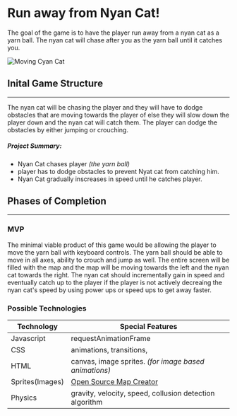 # Run away from Nyan Cat!
The goal of the game is to have the player run away from a nyan cat as a yarn ball. The nyan cat will chase after you as the yarn ball until it catches you.

![Moving Cyan Cat](https://lh5.ggpht.com/nct7SKXWQ3vQYQki0hQEGidMPxk_-8JqkhPnSWEjuv8bF3pd2Qj3RuAa-5IXa_hCdQ=w170)

## Inital Game Structure
---
The nyan cat will be chasing the player and they will have to dodge obstacles that are moving towards the player of else they will slow down the player down and the nyan cat will catch them. The player can dodge the obstacles by either jumping or crouching.

##### Project Summary:
- Nyan Cat chases player *(the yarn ball)*
- player has to dodge obstacles to prevent Nyat cat from catching him.
- Nyan Cat gradually inscreases in speed until he catches player.


## Phases of Completion
---
### MVP
The minimal viable product of this game would be allowing the player to move the yarn ball with keyboard controls. The yarn ball should be able to move in all axes, ability to crouch and jump as well. The entire screen will be filled with the map and the map will be moving towards the left and the nyan cat towards the right. The nyan cat should incrementally gain in speed and eventually catch up to the player if the player is not actively decreaing the nyan cat's speed by using power ups or speed ups to get away faster.

### Possible Technologies 
Technology | Special Features
 --- | --- 
Javascript | requestAnimationFrame
CSS | animations, transitions, 
HTML |canvas, image sprites. *(for image based animations)*
Sprites(Images) | [Open Source Map Creator](http://www.mapeditor.org/)
Physics | gravity, velocity, speed, collusion detection algorithm


